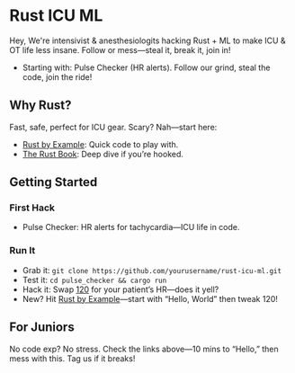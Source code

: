 # Rust ICU ML
Hey, We're intensivist & anesthesiologits hacking Rust + ML to make ICU & OT life less insane. Follow or mess—steal it, break it, join in!
- Starting with: Pulse Checker (HR alerts). Follow our grind, steal the code, join the ride!

## Why Rust?
Fast, safe, perfect for ICU gear. Scary? Nah—start here:
- [Rust by Example](https://github.com/rust-lang/rust-by-example): Quick code to play with.
- [The Rust Book](https://github.com/rust-lang/book): Deep dive if you’re hooked.

## Getting Started

### First Hack
- Pulse Checker: HR alerts for tachycardia—ICU life in code.

### Run It
- Grab it: `git clone https://github.com/yourusername/rust-icu-ml.git`
- Test it: `cd pulse_checker && cargo run`
- Hack it: Swap [120](_) for your patient’s HR—does it yell?
- New? Hit [Rust by Example](https://github.com/rust-lang/rust-by-example)—start with “Hello, World” then tweak 120!

## For Juniors
No code exp? No stress. Check the links above—10 mins to “Hello,” then mess with this. Tag us if it breaks!


